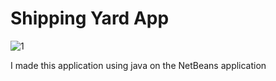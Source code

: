 # Shipping Yard App

![1](https://user-images.githubusercontent.com/51619445/93694649-997bf700-fb38-11ea-9a92-fedf8f2a861b.PNG)


I made this application using java on the NetBeans application
